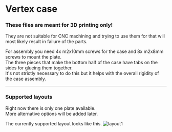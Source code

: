 # Vertex case

### These files are meant for 3D printing only! 

They are not suitable for CNC machining and trying to use them for that will most likely result in failure of the parts.

For assembly you need 4x m2x10mm screws for the case and 8x m2x8mm screws to mount the plate.  
The three pieces that make the bottom half of the case have tabs on the sides for glueing them together.  
It's not strictly necessary to do this but it helps with the overall rigidity of the case assembly.

---

### Supported layouts

Right now there is only one plate available.  
More alternative options will be added later.

The currently supported layout looks like this.
<img src="https://i.imgur.com/9Hr0c7Q.png" alt="layout1"/>

<!--Plate 2  
<img src="https://i.imgur.com/FzC2Qn9.png" alt="layout2"/>

Plate 3  
<img src="https://i.imgur.com/ZxjCJdc.png" alt="layout3"/>
-->